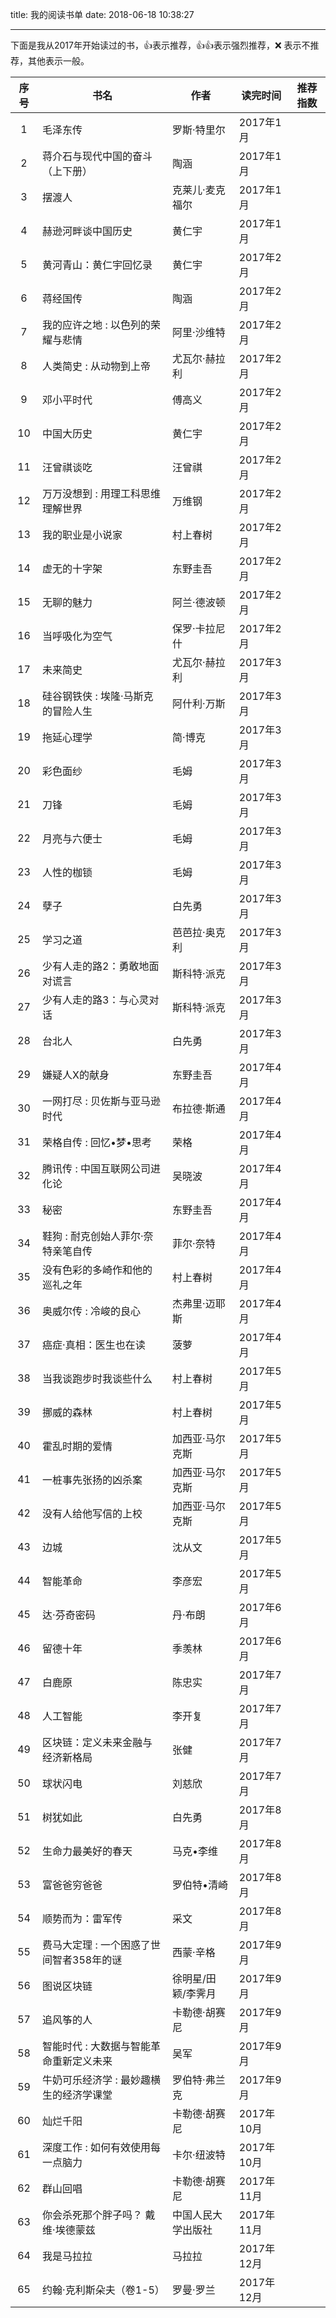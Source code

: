 title: 我的阅读书单
date: 2018-06-18 10:38:27

---


下面是我从2017年开始读过的书，👍表示推荐，👍👍表示强烈推荐，❌ 表示不推荐，其他表示一般。


| 序号 | 书名                                     | 作者               | 读完时间   | 推荐指数 |
| :--: | ---------------------------------------- | ------------------ | ---------- | -------- |
|  1   | 毛泽东传                                 | 罗斯·特里尔        | 2017年1月  |          |
|  2   | 蒋介石与现代中国的奋斗（上下册）         | 陶涵               | 2017年1月  |          |
|  3   | 摆渡人                                   | 克莱儿·麦克福尔    | 2017年1月  |          |
|  4   | 赫逊河畔谈中国历史                       | 黄仁宇             | 2017年1月  |          |
|  5   | 黄河青山：黄仁宇回忆录                   | 黄仁宇             | 2017年2月  |          |
|  6   | 蒋经国传                                 | 陶涵               | 2017年2月  |          |
|  7   | 我的应许之地 : 以色列的荣耀与悲情        | 阿里·沙维特        | 2017年2月  |          |
|  8   | 人类简史 : 从动物到上帝                  | 尤瓦尔·赫拉利      | 2017年2月  |          |
|  9   | 邓小平时代                               | 傅高义             | 2017年2月  |          |
|  10  | 中国大历史                               | 黄仁宇             | 2017年2月  |          |
|  11  | 汪曾祺谈吃                               | 汪曾祺             | 2017年2月  |          |
|  12  | 万万没想到 : 用理工科思维理解世界        | 万维钢             | 2017年2月  |          |
|  13  | 我的职业是小说家                         | 村上春树           | 2017年2月  |          |
|  14  | 虚无的十字架                             | 东野圭吾           | 2017年2月  |          |
|  15  | 无聊的魅力                               | 阿兰·德波顿        | 2017年2月  |          |
|  16  | 当呼吸化为空气                           | 保罗·卡拉尼什      | 2017年2月  |          |
|  17  | 未来简史                                 | 尤瓦尔·赫拉利      | 2017年3月  |          |
|  18  | 硅谷钢铁侠 : 埃隆·马斯克的冒险人生       | 阿什利·万斯        | 2017年3月  |          |
|  19  | 拖延心理学                               | 简·博克            | 2017年3月  |          |
|  20  | 彩色面纱                                 | 毛姆               | 2017年3月  |          |
|  21  | 刀锋                                     | 毛姆               | 2017年3月  |          |
|  22  | 月亮与六便士                             | 毛姆               | 2017年3月  |          |
|  23  | 人性的枷锁                               | 毛姆               | 2017年3月  |          |
|  24  | 孽子                                     | 白先勇             | 2017年3月  |          |
|  25  | 学习之道                                 | 芭芭拉·奥克利      | 2017年3月  |          |
|  26  | 少有人走的路2：勇敢地面对谎言            | 斯科特·派克        | 2017年3月  |          |
|  27  | 少有人走的路3：与心灵对话                | 斯科特·派克        | 2017年3月  |          |
|  28  | 台北人                                   | 白先勇             | 2017年3月  |          |
|  29  | 嫌疑人X的献身                            | 东野圭吾           | 2017年4月  |          |
|  30  | 一网打尽 : 贝佐斯与亚马逊时代            | 布拉德·斯通        | 2017年4月  |          |
|  31  | 荣格自传 : 回忆•梦•思考                  | 荣格               | 2017年4月  |          |
|  32  | 腾讯传 : 中国互联网公司进化论            | 吴晓波             | 2017年4月  |          |
|  33  | 秘密                                     | 东野圭吾           | 2017年4月  |          |
|  34  | 鞋狗 : 耐克创始人菲尔·奈特亲笔自传       | 菲尔·奈特          | 2017年4月  |          |
|  35  | 没有色彩的多崎作和他的巡礼之年           | 村上春树           | 2017年4月  |          |
|  36  | 奥威尔传 : 冷峻的良心                    | 杰弗里·迈耶斯      | 2017年4月  |          |
|  37  | 癌症·真相：医生也在读                    | 菠萝               | 2017年4月  |          |
|  38  | 当我谈跑步时我谈些什么                   | 村上春树           | 2017年5月  |          |
|  39  | 挪威的森林                               | 村上春树           | 2017年5月  |          |
|  40  | 霍乱时期的爱情                           | 加西亚·马尔克斯    | 2017年5月  |          |
|  41  | 一桩事先张扬的凶杀案                     | 加西亚·马尔克斯    | 2017年5月  |          |
|  42  | 没有人给他写信的上校                     | 加西亚·马尔克斯    | 2017年5月  |          |
|  43  | 边城                                     | 沈从文             | 2017年5月  |          |
|  44  | 智能革命                                 | 李彦宏             | 2017年5月  |          |
|  45  | 达·芬奇密码                              | 丹·布朗            | 2017年6月  |          |
|  46  | 留德十年                                 | 季羡林             | 2017年6月  |          |
|  47  | 白鹿原                                   | 陈忠实             | 2017年7月  |          |
|  48  | 人工智能                                 | 李开复             | 2017年7月  |          |
|  49  | 区块链：定义未来金融与经济新格局         | 张健               | 2017年7月  |          |
|  50  | 球状闪电                                 | 刘慈欣             | 2017年7月  |          |
|  51  | 树犹如此                                 | 白先勇             | 2017年8月  |          |
|  52  | 生命力最美好的春天                       | 马克•李维          | 2017年8月  |          |
|  53  | 富爸爸穷爸爸                             | 罗伯特•清崎        | 2017年8月  |          |
|  54  | 顺势而为：雷军传                         | 采文               | 2017年8月  |          |
|  55  | 费马大定理 : 一个困惑了世间智者358年的谜 | 西蒙·辛格          | 2017年9月  |          |
|  56  | 图说区块链                               | 徐明星/田颖/李霁月 | 2017年9月  |          |
|  57  | 追风筝的人                               | 卡勒德·胡赛尼      | 2017年9月  |          |
|  58  | 智能时代 : 大数据与智能革命重新定义未来  | 吴军               | 2017年9月  |          |
|  59  | 牛奶可乐经济学 : 最妙趣横生的经济学课堂  | 罗伯特·弗兰克      | 2017年9月  |          |
|  60  | 灿烂千阳                                 | 卡勒德·胡赛尼      | 2017年10月 |          |
|  61  | 深度工作 : 如何有效使用每一点脑力        | 卡尔·纽波特        | 2017年10月 |          |
|  62  | 群山回唱                                 | 卡勒德·胡赛尼      | 2017年11月 |          |
|  63  | 你会杀死那个胖子吗？ 戴维·埃德蒙兹       | 中国人民大学出版社 | 2017年11月 |          |
|  64  | 我是马拉拉                               | 马拉拉             | 2017年12月 |          |
|  65  | 约翰·克利斯朵夫（卷1-5）                 | 罗曼·罗兰          | 2017年12月 |          |


